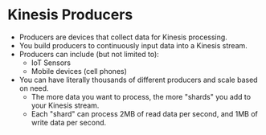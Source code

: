 # Kinesis Producers

- Producers are devices that collect data for Kinesis processing.
- You build producers to continuously input data into a Kinesis stream.
- Producers can include (but not limited to):
  - IoT Sensors
  - Mobile devices (cell phones)
- You can have literally thousands of different producers and scale based on need.
  - The more data you want to process, the more "shards" you add to your Kinesis stream.
  - Each "shard" can process 2MB of read data per second, and 1MB of write data per second.
